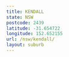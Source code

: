 ```yaml
---
title: KENDALL
state: NSW
postcode: 2439
latitude: -31.654722
longitude: 152.652155
url: /nsw/kendall/
layout: suburb
---
```

